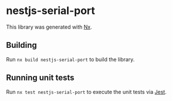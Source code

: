 # nestjs-serial-port

This library was generated with [Nx](https://nx.dev).

## Building

Run `nx build nestjs-serial-port` to build the library.

## Running unit tests

Run `nx test nestjs-serial-port` to execute the unit tests via [Jest](https://jestjs.io).

